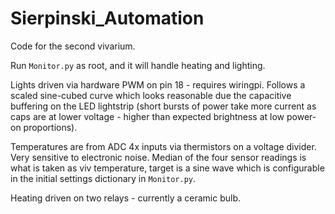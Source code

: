 # Sierpinski_Automation

Code for the second vivarium.

Run `Monitor.py` as root, and it will handle heating and lighting.

Lights driven via hardware PWM on pin 18 - requires wiringpi. Follows a scaled sine-cubed curve which looks reasonable due the capacitive buffering on the LED lightstrip (short bursts of power take more current as caps are at lower voltage - higher than expected brightness at low power-on proportions).

Temperatures are from ADC 4x inputs via thermistors on a voltage divider. Very sensitive to electronic noise. Median of the four sensor readings is what is taken as viv temperature, target is a sine wave which is configurable in the initial settings dictionary in `Monitor.py`.

Heating driven on two relays - currently a ceramic bulb.
